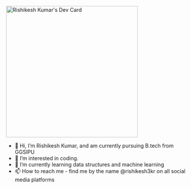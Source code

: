   <a href="https://app.daily.dev/rishikesh3kr"><img src="https://api.daily.dev/devcards/v2/u8yMgLSbdX8nVzhL5LtJP.png?r=1wt&type=default" width="356" alt="Rishikesh Kumar's Dev Card"/></a>

- 👋 Hi, I’m Rishikesh Kumar, and am currently pursuing B.tech from GGSIPU
- 👀 I’m interested in coding.
- 🌱 I’m currently learning data structures and machine learning
- 📫 How to reach me - find me by the name @rishikesh3kr on all social media platforms
<!---
rishikesh3kr/rishikesh3kr is a ✨ special ✨ repository because its `README.md` (this file) appears on your GitHub profile.
You can click the Preview link to take a look at your changes.
--->
